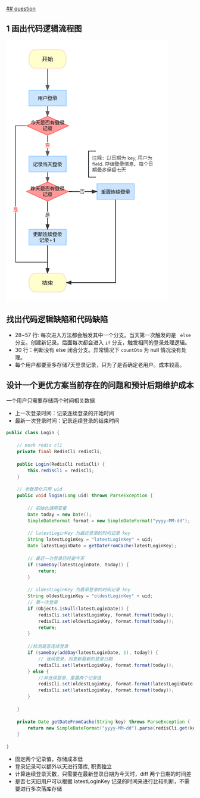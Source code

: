 [## question](https://www.jianshu.com/p/a471c47ee2cf)


## 1 画出代码逻辑流程图

![流程简要](seq.png "流程简要")


## 找出代码逻辑缺陷和代码缺陷

- 28~57 行: 每次进入方法都会触发其中一个分支。当天第一次触发的是 <code> else </code> 分支。创建新记录。后面每次都会进入 <code>if</code> 分支，触发相同的登录处理逻辑。
- 30 行：判断没有 else 闭合分支。异常情况下 <code>countDto</code> 为 null 情况没有处理。
- 每个用户都要至多存储7天登录记录，只为了是否确定老用户。成本较高。


## 设计一个更优方案当前存在的问题和预计后期维护成本

一个用户只需要存储两个时间相关数据
- 上一次登录时间：记录连续登录的开始时间
- 最新一次登录时间：记录连续登录的结束时间



```java
public class Login {

    // mock redis cli
    private final RedisCli redisCli;

    public Login(RedisCli redisCli) {
        this.redisCli = redisCli;
    }

    // 参数简化只用 uid
    public void login(Long uid) throws ParseException {

        // 初始化通用变量
        Date today = new Date();
        SimpleDateFormat format = new SimpleDateFormat("yyyy-MM-dd");

        // latestLoginKey 为最近登录的时间记录 key
        String latestLoginKey = "latestLoginKey" + uid;
        Date latestLoginDate = getDateFromCache(latestLoginKey);

        // 最近一次登录已经是今天
        if (sameDay(latestLoginDate, today)) {
            return;
        }

        // oldestLoginKey 为最早登录的时间记录 key
        String oldestLoginKey = "oldestLoginKey" + uid;
        // 第一次登录
        if (Objects.isNull(latestLoginDate)) {
            redisCli.set(latestLoginKey, format.format(today));
            redisCli.set(oldestLoginKey, format.format(today));
            return;
        }

        //检测是否连续登录
        if (sameDay(addDay(latestLoginDate, 1), today)) {
            // 连续登录，则更新最新的登录日期
            redisCli.set(latestLoginKey, format.format(today));
        } else {
            //非连续登录，重置两个记录值
            redisCli.set(oldestLoginKey, format.format(latestLoginDate));
            redisCli.set(latestLoginKey, format.format(today));
        }

    }

    private Date getDateFromCache(String key) throws ParseException {
        return new SimpleDateFormat("yyyy-MM-dd").parse(redisCli.get(key));
    }

}

```


- 固定两个记录值，存储成本低
- 登录记录可以额外以天进行落库, 职责独立
- 计算连续登录天数，只需要在最新登录日期为今天时，diff 两个日期的时间差
- 是否七天旧用户可以根据 latestLoginKey 记录的时间来进行比较判断，不需要进行多次落库存储